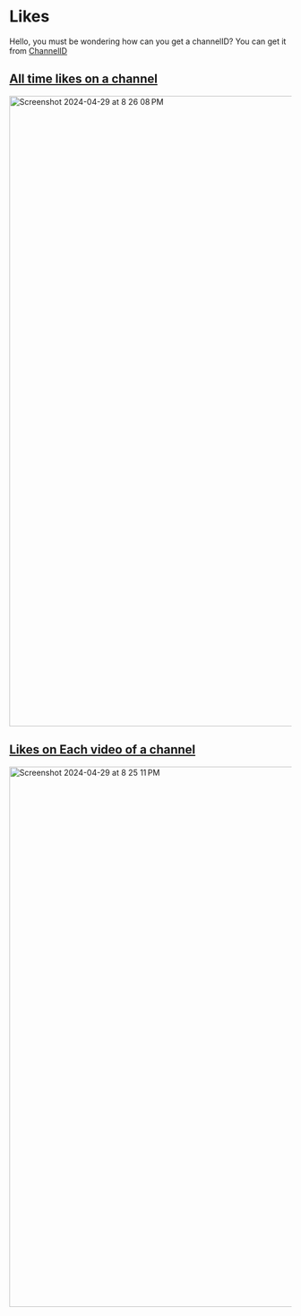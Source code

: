 # Likes

Hello, you must be wondering how can you get a channelID? You can get it from [ChannelID](https://github.com/PRATIKK0709/PlayWithYoutubeAPI/blob/main/Channel_ID/main.py)


## [All time likes on a channel](https://github.com/PRATIKK0709/PlayWithYoutubeAPI/blob/main/Likes/AllTimeLikesOnAChannel.py)

<img width="1126" alt="Screenshot 2024-04-29 at 8 26 08 PM" src="https://github.com/PRATIKK0709/PlayWithYoutubeAPI/assets/139443204/862ab797-351b-4327-8c90-6d6be7a4c23b">

## [Likes on Each video of a channel](https://github.com/PRATIKK0709/PlayWithYoutubeAPI/blob/main/Likes/AllVideoLikes.py)

<img width="965" alt="Screenshot 2024-04-29 at 8 25 11 PM" src="https://github.com/PRATIKK0709/PlayWithYoutubeAPI/assets/139443204/fa0d0a52-2534-47d3-9b81-67ff2ca42315">

